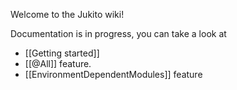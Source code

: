 Welcome to the Jukito wiki!

Documentation is in progress, you can take a look at
* [[Getting started]]
* [[@All]] feature.
* [[EnvironmentDependentModules]] feature